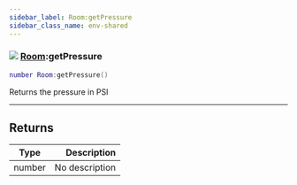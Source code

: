```yaml
---
sidebar_label: Room:getPressure
sidebar_class_name: env-shared
---
```


### ![](/img/wiki/shared.png) [Room](../room/README.md):getPressure

```lua
number Room:getPressure()
```

Returns the pressure in PSI<br/>

-----------------
## Returns

| Type   | Description |
| ------ | ----------: |
| number | No description |
